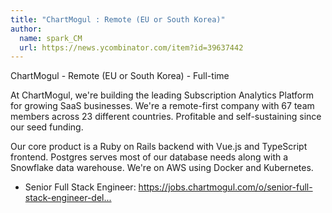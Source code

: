 ```yaml
---
title: "ChartMogul : Remote (EU or South Korea)"
author:
  name: spark_CM
  url: https://news.ycombinator.com/item?id=39637442
---
```

ChartMogul - Remote (EU or South Korea) - Full-time

At ChartMogul, we&#x27;re building the leading Subscription Analytics Platform for growing SaaS businesses. We&#x27;re a remote-first company with 67 team members across 23 different countries. Profitable and self-sustaining since our seed funding.

Our core product is a Ruby on Rails backend with Vue.js and TypeScript frontend. Postgres serves most of our database needs along with a Snowflake data warehouse. We&#x27;re on AWS using Docker and Kubernetes.

- Senior Full Stack Engineer: <a href="https:&#x2F;&#x2F;jobs.chartmogul.com&#x2F;o&#x2F;senior-full-stack-engineer-delta-team-eusouth-korea-2" rel="nofollow">https:&#x2F;&#x2F;jobs.chartmogul.com&#x2F;o&#x2F;senior-full-stack-engineer-del...</a>
